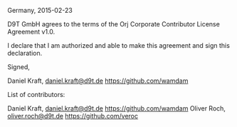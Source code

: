 Germany, 2015-02-23

D9T GmbH agrees to the terms of the Orj Corporate Contributor License
Agreement v1.0.

I declare that I am authorized and able to make this agreement and sign this
declaration.

Signed,

Daniel Kraft, daniel.kraft@d9t.de https://github.com/wamdam

List of contributors:

Daniel Kraft, daniel.kraft@d9t.de https://github.com/wamdam
Oliver Roch, oliver.roch@d9t.de https://github.com/veroc
